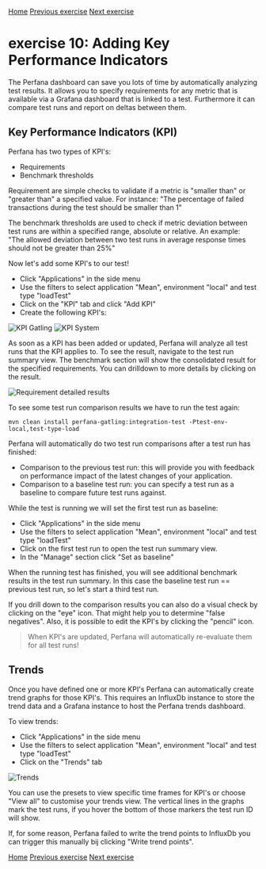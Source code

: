 [Home](index.md) 
[Previous exercise](exercise-9.md) 
[Next exercise](exercise-11.md)  

# exercise 10: Adding Key Performance Indicators 

The Perfana dashboard can save you lots of time by automatically analyzing test results. It allows you to specify requirements for any metric that is available via a Grafana dashboard that is linked to a test. Furthermore it can compare test runs and report on deltas between them.

## Key Performance Indicators (KPI)

Perfana has two types of KPI's:

* Requirements
* Benchmark thresholds

Requirement are simple checks to validate if a metric is "smaller than" or "greater than" a specified value. For instance: "The percentage of failed transactions during the test should be smaller than 1"

The benchmark thresholds are used to check if metric deviation between test runs are within a specified range, absolute or relative. An example: "The allowed deviation between two test runs in average response times should not be greater than 25%"

Now let's add some KPI's to our test!
    
* Click "Applications" in the side menu
* Use the filters to select application "Mean", environment "local" and test type "loadTest"
* Click on the "KPI" tab and click "Add KPI"
* Create the following KPI's: 

![KPI Gatling](assets/images/kpi-gatling-1.png) ![KPI System](assets/images/kpi-system-1.png)


As soon as a KPI has been added or updated, Perfana will analyze all test runs that the KPI applies to. To see the result, navigate to the test run summary view. The benchmark section will show the consolidated result for the specified requirements. You can drilldown to more details by clicking on the result. 


![Requirement detailed results](assets/images/requirement-results.png)


To see some test run comparison results we have to run the test again:

```  
mvn clean install perfana-gatling:integration-test -Ptest-env-local,test-type-load
```

Perfana will automatically do two test run comparisons after a test run has finished:

* Comparison to the previous test run: this will provide you with feedback on performance impact of the latest changes of your application.
* Comparison to a baseline test run: you can specify a test run as a baseline to compare future test runs against. 

While the test is running we will set the first test run as baseline:

* Click "Applications" in the side menu
* Use the filters to select application "Mean", environment "local" and test type "loadTest"
* Click on the first test run to open the test run summary view.
* In the "Manage" section click "Set as baseline"


When the running test has finished, you will see additional benchmark results in the test run summary. In this case the baseline test run == previous test run, so let's start a third test run.

If you drill down to the comparison results you can also do a visual check by clicking on the "eye" icon. That might help you to determine "false negatives". Also, it is possible to edit the KPI's by clicking the "pencil" icon. 

> When KPI's are updated, Perfana will automatically re-evaluate them for all test runs!

## Trends

Once you have defined one or more KPI's Perfana can automatically create trend graphs for those KPI's. This requires an InfluxDb instance to store the trend data and a Grafana instance to host the Perfana trends dashboard.   
   
To view trends:

* Click "Applications" in the side menu
* Use the filters to select application "Mean", environment "local" and test type "loadTest"
* Click on the "Trends" tab

 ![Trends](assets/images/trends.png)

You can use the presets to view specific time frames for KPI's or choose "View all" to customise your trends view. The vertical lines in the graphs mark the test runs, if you hover the bottom of those markers the test run ID will show. 

If, for some reason, Perfana failed to write the trend points to InfluxDb you can trigger this manually bij clicking "Write trend points".

[Home](index.md) 
[Previous exercise](exercise-9.md) 
[Next exercise](exercise-11.md)  
